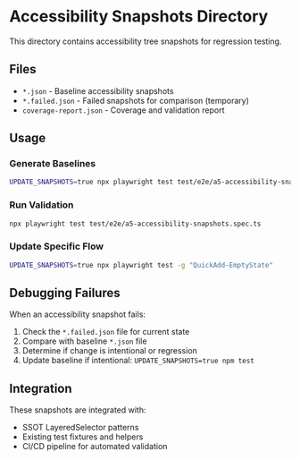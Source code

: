 # Accessibility Snapshots Directory

This directory contains accessibility tree snapshots for regression testing.

## Files

- `*.json` - Baseline accessibility snapshots
- `*.failed.json` - Failed snapshots for comparison (temporary)
- `coverage-report.json` - Coverage and validation report

## Usage

### Generate Baselines

```bash
UPDATE_SNAPSHOTS=true npx playwright test test/e2e/a5-accessibility-snapshots.spec.ts
```

### Run Validation

```bash
npx playwright test test/e2e/a5-accessibility-snapshots.spec.ts
```

### Update Specific Flow

```bash
UPDATE_SNAPSHOTS=true npx playwright test -g "QuickAdd-EmptyState"
```

## Debugging Failures

When an accessibility snapshot fails:

1. Check the `*.failed.json` file for current state
2. Compare with baseline `*.json` file
3. Determine if change is intentional or regression
4. Update baseline if intentional: `UPDATE_SNAPSHOTS=true npm test`

## Integration

These snapshots are integrated with:

- SSOT LayeredSelector patterns
- Existing test fixtures and helpers
- CI/CD pipeline for automated validation
